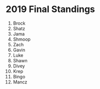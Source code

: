 # 2019 Final Standings
1. Brock
2. Shatz
3. Jama
4. Shmoop
5. Zach
6. Gavin
7. Luke
8. Shawn
9. Divey
10. Krep
11. Bingo
12. Mancz
